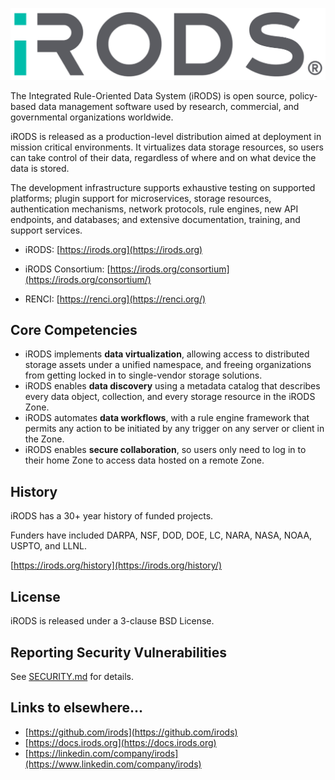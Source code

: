 [![iRODS](iRODS-Logo.png)](https://docs.irods.org)

The Integrated Rule-Oriented Data System (iRODS) is open source, policy-based data management software used by research, commercial, and governmental organizations worldwide.

iRODS is released as a production-level distribution aimed at deployment in mission critical environments. It virtualizes data storage resources, so users can take control of their data, regardless of where and on what device the data is stored.

The development infrastructure supports exhaustive testing on supported platforms; plugin support for microservices, storage resources, authentication mechanisms, network protocols, rule engines, new API endpoints, and databases; and extensive documentation, training, and support services.

- iRODS: [https://irods.org](https://irods.org)

- iRODS Consortium: [https://irods.org/consortium](https://irods.org/consortium/)

- RENCI: [https://renci.org](https://renci.org/)

## Core Competencies

- iRODS implements **data virtualization**, allowing access to distributed storage assets under a unified namespace, and freeing organizations from getting locked in to single-vendor storage solutions.
- iRODS enables **data discovery** using a metadata catalog that describes every data object, collection, and every storage resource in the iRODS Zone.
- iRODS automates **data workflows**, with a rule engine framework that permits any action to be initiated by any trigger on any server or client in the Zone.
- iRODS enables **secure collaboration**, so users only need to log in to their home Zone to access data hosted on a remote Zone.

## History

iRODS has a 30+ year history of funded projects.

Funders have included DARPA, NSF, DOD, DOE, LC, NARA, NASA, NOAA, USPTO, and LLNL.

[https://irods.org/history](https://irods.org/history/)

## License

iRODS is released under a 3-clause BSD License.

## Reporting Security Vulnerabilities

See [SECURITY.md](SECURITY.md) for details.

## Links to elsewhere...

 - [https://github.com/irods](https://github.com/irods)
 - [https://docs.irods.org](https://docs.irods.org)
 - [https://linkedin.com/company/irods](https://www.linkedin.com/company/irods)
